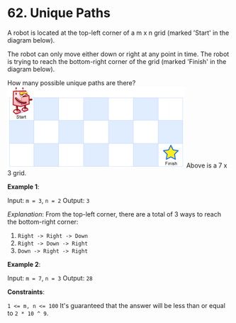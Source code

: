 # 62. Unique Paths

A robot is located at the top-left corner of a m x n grid 
 (marked 'Start' in the diagram below).

The robot can only move either down or right at any point 
 in time. The robot is trying to reach the bottom-right corner
 of the grid (marked 'Finish' in the diagram below).

How many possible unique paths are there?
![Robot Maze](robot_maze.png?raw=true "Robot Maze")
Above is a 7 x 3 grid.

**Example 1**:

Input: `m = 3`, `n = 2`
Output: `3`

*Explanation*:
From the top-left corner, there are a total of 3 ways to reach
 the bottom-right corner:
1. `Right -> Right -> Down`
2. `Right -> Down -> Right`
3. `Down -> Right -> Right`

**Example 2**:

Input: `m = 7`, `n = 3`
Output: `28`
 

**Constraints**:

`1 <= m, n <= 100`
It's guaranteed that the answer will be less than or equal to 
`2 * 10 ^ 9`.